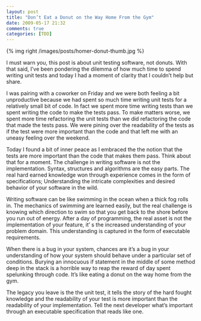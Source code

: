 ```yaml
---
layout: post
title: "Don’t Eat a Donut on the Way Home From the Gym"
date: 2009-05-17 21:32
comments: true
categories: [TDD]
---
```


{% img right /images/posts/homer-donut-thumb.jpg %}

I must warn you, this post is about unit testing software, not donuts. With that said, I’ve been pondering the dilemma of how much time to spend writing unit tests and today I had a moment of clarity that I couldn’t help but share.

I was pairing with a coworker on Friday and we were both feeling a bit unproductive because we had spent so much time writing unit tests for a relatively small bit of code. In fact we spent more time writing tests than we spent writing the code to make the tests pass. To make matters worse, we spent more time refactoring the unit tests than we did refactoring the code that made the tests pass. We were pining over the readability of the tests as if the test were more important than the code and that left me with an uneasy feeling over the weekend.

Today I found a bit of inner peace as I embraced the the notion that the tests are more important than the code that makes them pass. Think about that for a moment. The challenge in writing software is not the implementation. Syntax, structures and algorithms are the easy parts. The real hard earned knowledge won through experience comes in the form of specifications; Understanding the intricate complexities and desired behavior of your software in the wild.

Writing software can be like swimming in the ocean when a thick fog rolls in. The mechanics of swimming are learned easily, but the real challenge is knowing which direction to swim so that you get back to the shore before you run out of energy. After a day of programming, the real asset is not the implementation of your feature, it’ s the increased understanding of your problem domain. This understanding is captured in the form of executable requirements.

When there is a bug in your system, chances are it’s a bug in your understanding of how your system should behave under a particular set of conditions. Burying an innocuous if statement in the middle of some method deep in the stack is a horrible way to reap the reward of day spent spelunking through code. It’s like eating a donut on the way home from the gym.

The legacy you leave is the the unit test, it tells the story of the hard fought knowledge and the readability of your test is more important than the readability of your implementation. Tell the next developer what’s important through an executable specification that reads like one.